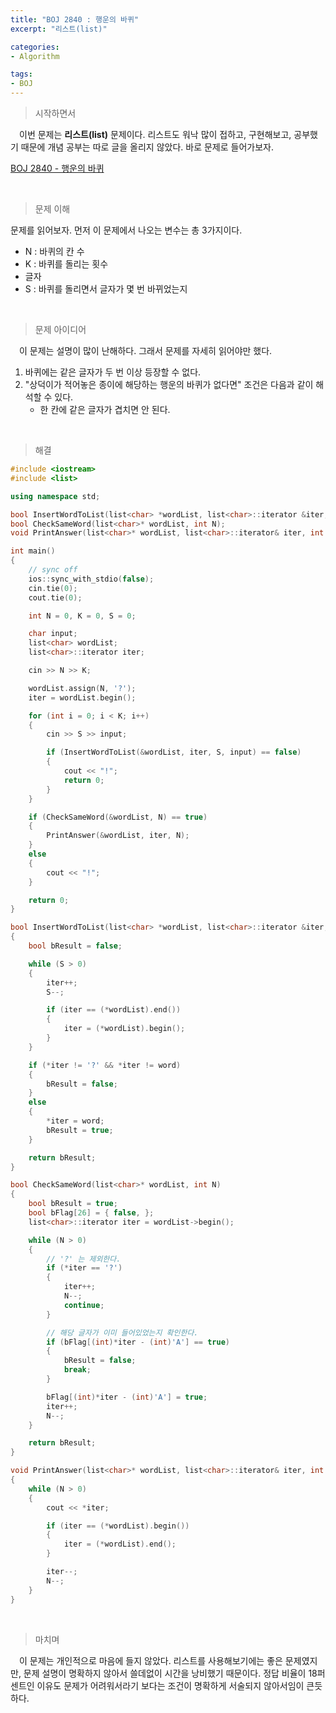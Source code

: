 ```yaml
---
title: "BOJ 2840 : 행운의 바퀴"
excerpt: "리스트(list)"

categories:
- Algorithm

tags:
- BOJ
---
```


> 시작하면서

　이번 문제는 **리스트(list)** 문제이다. 리스트도 워낙 많이 접하고, 구현해보고, 공부했기 때문에 개념 공부는 따로 글을 올리지 않았다. 바로 문제로 들어가보자.

[BOJ 2840 - 행운의 바퀴](https://www.acmicpc.net/problem/2840)    

​    

> 문제 이해

   문제를 읽어보자. 먼저 이 문제에서 나오는 변수는 총 3가지이다.

- N : 바퀴의 칸 수
- K : 바퀴를 돌리는 횟수
- 글자
- S : 바퀴를 돌리면서 글자가 몇 번 바뀌었는지

​    

> 문제 아이디어

　이 문제는 설명이 많이 난해하다. 그래서 문제를 자세히 읽어야만 했다. 

1. 바퀴에는 같은 글자가 두 번 이상 등장할 수 없다.
2. "상덕이가 적어놓은 종이에 해당하는 행운의 바퀴가 없다면" 조건은 다음과 같이 해석할 수 있다.
   - 한 칸에 같은 글자가 겹치면 안 된다.

​        

>해결

```c++
#include <iostream>
#include <list>

using namespace std;

bool InsertWordToList(list<char> *wordList, list<char>::iterator &iter, int S, char word);
bool CheckSameWord(list<char>* wordList, int N);
void PrintAnswer(list<char>* wordList, list<char>::iterator& iter, int N);

int main()
{
    // sync off
    ios::sync_with_stdio(false);
    cin.tie(0);
    cout.tie(0);

    int N = 0, K = 0, S = 0;

    char input;
    list<char> wordList;
    list<char>::iterator iter;

    cin >> N >> K;

    wordList.assign(N, '?');
    iter = wordList.begin();

    for (int i = 0; i < K; i++)
    {
        cin >> S >> input;

        if (InsertWordToList(&wordList, iter, S, input) == false)
        {
            cout << "!";
            return 0;
        }
    }

    if (CheckSameWord(&wordList, N) == true)
	{
		PrintAnswer(&wordList, iter, N);
	}
    else
    {
        cout << "!";
    }

    return 0;
}

bool InsertWordToList(list<char> *wordList, list<char>::iterator &iter, int S, char word)
{
    bool bResult = false;

    while (S > 0)
    {
        iter++;
        S--;

        if (iter == (*wordList).end())
        {
            iter = (*wordList).begin();
        }
    }

    if (*iter != '?' && *iter != word)
    {
        bResult = false;
    }
    else
    {
        *iter = word;
        bResult = true;
    }

    return bResult;
}

bool CheckSameWord(list<char>* wordList, int N)
{
    bool bResult = true;
    bool bFlag[26] = { false, };
    list<char>::iterator iter = wordList->begin(); 

    while (N > 0)
    {
        // '?' 는 제외한다.
        if (*iter == '?')
        {
            iter++;
            N--;
            continue;
        }

        // 해당 글자가 이미 들어있었는지 확인한다.
        if (bFlag[(int)*iter - (int)'A'] == true)
        {
            bResult = false;
            break;
        }

        bFlag[(int)*iter - (int)'A'] = true;
        iter++;
        N--;
    }

    return bResult;
}

void PrintAnswer(list<char>* wordList, list<char>::iterator& iter, int N)
{
    while (N > 0)
    {
        cout << *iter;

        if (iter == (*wordList).begin())
        {
            iter = (*wordList).end();
        }

        iter--;
        N--;
    }
}
```

​    

> 마치며

　이 문제는 개인적으로 마음에 들지 않았다. 리스트를 사용해보기에는 좋은 문제였지만, 문제 설명이 명확하지 않아서 쓸데없이 시간을 낭비했기 때문이다. 정답 비율이 18퍼센트인 이유도 문제가 어려워서라기 보다는 조건이 명확하게 서술되지 않아서임이 큰듯하다.

